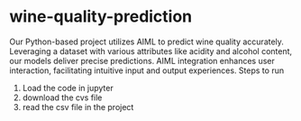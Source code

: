 # wine-quality-prediction
Our Python-based project utilizes AIML to predict wine quality accurately. Leveraging a dataset with various attributes like acidity and alcohol content, our models deliver precise predictions. AIML integration enhances user interaction, facilitating intuitive input and output experiences. 
Steps to run

1. Load the code in jupyter
2. download the cvs file
3. read the csv file in the project
